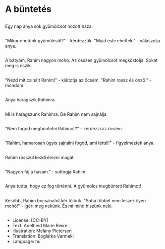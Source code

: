 # A büntetés

##
Egy nap anya sok gyümölcsöt hozott haza.

##
"Mikor ehetünk gyümölcsöt?" - kérdezzük. "Majd este ehettek." - válaszolja anya.

##
A bátyám, Rahim nagyon mohó. Az összes gyümölcsöt megkóstolja. Sokat meg is eszik.

##
"Nézd mit csinált Rahim!" - kiáltotja az öcsém. "Rahim rossz és önző." - mondom.

##
Anya haragszik Rahimra.

##
Mi is haragszunk Rahimra. De Rahim nem sajnálja.

##
"Nem fogod megbüntetni Rahimot?" - kérdezzi az öcsém.

##
"Rahim, hamarosan úgyis sajnálni fogod, ami tettél!" - figyelmezteti anya.

##
Rahim rosszul kezdi érezni magát.

##
"Nagyon fáj a hasam." - suttogja Rahim.

##
Anya tudta, hogy ez fog történni. A gyümölcs megbünteti Rahimot!

##
Később, Rahim bocsánatot kér tőlünk. "Soha többet nem leszek ilyen mohó!" - ígéri meg nekünk. És mi mind hiszünk neki.

##
* License: [CC-BY]
* Text: Adelheid Marie Bwire
* Illustration: Melany Pietersen
* Translation: Boglárka Vermeki
* Language: hu
